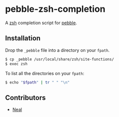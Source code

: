 # pebble-zsh-completion

A [zsh](http://www.zsh.org) completion script for [pebble](https://developer.getpebble.com/2/additional/pebble-tool/).

## Installation

Drop the `_pebble` file into a directory on your `fpath`.

```sh
$ cp _pebble /usr/local/share/zsh/site-functions/
$ exec zsh
```

To list all the directories on your `fpath`:

```sh
$ echo "$fpath" | tr " " "\n"
```

## Contributors

* [Neal](https://github.com/Neal)
